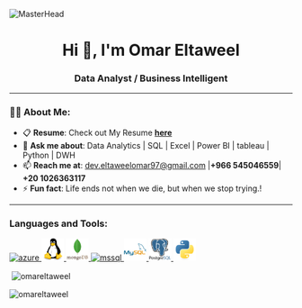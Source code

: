![MasterHead](https://static.wixstatic.com/media/6c3893_60b02f5779ab4a239a715f41ba6a007e~mv2_d_5000_1447_s_2.gif)
<h1 align="center">Hi 👋, I'm Omar Eltaweel</h1>
<h3 align="center">Data Analyst / Business Intelligent  </h3>

---

### 👨‍💻 About Me:
- 📋 **Resume**: Check out My Resume [**here**](https://docs.google.com/document/d/1bhJe9zBNATZpVDQ0d-iLQjS_HhLvMYN75NSWfNFt72Y/pub)  
- 💬 **Ask me about**: Data Analytics | SQL | Excel | Power BI | tableau | Python | DWH
- 📫 **Reach me at**: [dev.eltaweelomar97@gmail.com](mailto:dev.eltaweelomar97@gmail.com) |**+966 545046559**| **+20 1026363117**  
- ⚡ **Fun fact**: Life ends not when we die, but when we stop trying.!  

---
<h3 align="left">Languages and Tools:</h3>
<p align="left"> <a href="https://azure.microsoft.com/en-in/" target="_blank" rel="noreferrer"> <img src="https://www.vectorlogo.zone/logos/microsoft_azure/microsoft_azure-icon.svg" alt="azure" width="40" height="40"/> </a> <a href="https://www.linux.org/" target="_blank" rel="noreferrer"> <img src="https://raw.githubusercontent.com/devicons/devicon/master/icons/linux/linux-original.svg" alt="linux" width="40" height="40"/> </a> <a href="https://www.mongodb.com/" target="_blank" rel="noreferrer"> <img src="https://raw.githubusercontent.com/devicons/devicon/master/icons/mongodb/mongodb-original-wordmark.svg" alt="mongodb" width="40" height="40"/> </a> <a href="https://www.microsoft.com/en-us/sql-server" target="_blank" rel="noreferrer"> <img src="https://www.svgrepo.com/show/303229/microsoft-sql-server-logo.svg" alt="mssql" width="40" height="40"/> </a> <a href="https://www.mysql.com/" target="_blank" rel="noreferrer"> <img src="https://raw.githubusercontent.com/devicons/devicon/master/icons/mysql/mysql-original-wordmark.svg" alt="mysql" width="40" height="40"/> </a> <a href="https://www.postgresql.org" target="_blank" rel="noreferrer"> <img src="https://raw.githubusercontent.com/devicons/devicon/master/icons/postgresql/postgresql-original-wordmark.svg" alt="postgresql" width="40" height="40"/> </a> <a href="https://www.python.org" target="_blank" rel="noreferrer"> <img src="https://raw.githubusercontent.com/devicons/devicon/master/icons/python/python-original.svg" alt="python" width="40" height="40"/> </a> </p>

<p>&nbsp;<img align="center" src="https://github-readme-stats.vercel.app/api?username=omareltaweel&show_icons=true&locale=en" alt="omareltaweel" /></p>

<p><img align="center" src="https://github-readme-streak-stats.herokuapp.com/?user=omareltaweel&" alt="omareltaweel" /></p>

  
